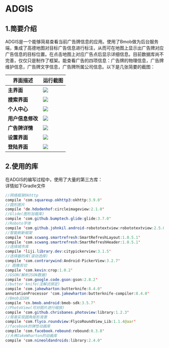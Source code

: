 ADGIS
=
## 1.简要介绍
ADGIS是一个能够简易查看当前广告牌信息的应用。使用了Bmob做为后台服务端，集成了高德地图对目标广告信息进行标注，从而可在地图上显示出广告牌对应广告信息的目标位置。在点击地图上对应广告点后显示详细信息。目前数据库尚不完善，仅仅只是制作了框架。能查看广告的四项信息：广告牌的物理信息，广告牌维护信息，广告牌文字信息，广告牌所属公司信息。以下是几张简要的截图：

|界面描述|运行截图|
|----|-----|
|**主界面**|![](https://github.com/xiajunkai/ADGIS/blob/master/art/main_1.jpg)|
|**搜索界面**|![](https://github.com/xiajunkai/ADGIS/blob/master/art/search_1.jpg)|
|**个人中心**|![](https://github.com/xiajunkai/ADGIS/blob/master/art/edituser.jpg)|
|**用户信息修改**|![](https://github.com/xiajunkai/ADGIS/blob/master/art/edituser.jpg)|
|**广告牌详情**|![](https://github.com/xiajunkai/ADGIS/blob/master/art/adsdetail.jpg)|
|**设置界面**|![](https://github.com/xiajunkai/ADGIS/blob/master/art/setting.jpg)|
|**登陆界面**|![](https://github.com/xiajunkai/ADGIS/blob/master/art/login.jpg)|
## 2.使用的库
在ADGIS的编写过程中，使用了大量的第三方库：
<br>详情如下Gradle文件
```Java
//网络框架Okhttp
compile 'com.squareup.okhttp3:okhttp:3.9.0'
//圆形图片
compile 'de.hdodenhof:circleimageview:2.1.0'
//Glide(图形加载库)
compile 'com.github.bumptech.glide:glide:3.7.0'
//Roboto字体
compile 'com.github.johnkil.android-robototextview:robototextview:2.5.0'
//智能刷新框架
compile 'com.scwang.smartrefresh:SmartRefreshLayout:1.0.5.1'
compile 'com.scwang.smartrefresh:SmartRefreshHeader:1.0.5.1'
//选择城市库
compile 'liji.library.dev:citypickerview:3.1.5'
//选择器的库(滚动选择)
compile 'com.contrarywind:Android-PickerView:3.2.7'
// 图像剪切
compile 'com.kevin:crop:1.0.2'
//GSON(解析JSON数据)
compile 'com.google.code.gson:gson:2.8.2'
//butter knife(注解式绑定)
compile 'com.jakewharton:butterknife:8.4.0'
annotationProcessor 'com.jakewharton:butterknife-compiler:8.4.0'
//Bmob云SDK
compile 'cn.bmob.android:bmob-sdk:3.5.7'
//PhotoView(可对图片进行缩放)
compile 'com.github.chrisbanes.photoview:library:1.2.3'
//简易实现圆角矩形背景
compile 'com.flyco.roundview:FlycoRoundView_Lib:1.1.4@aar'
//facebook的弹性动画库
compile 'com.facebook.rebound:rebound:0.3.8'
//大神JakeWharton的动画库
compile 'com.nineoldandroids:library:2.4.0'
```
